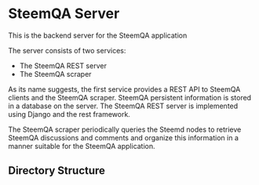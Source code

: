 # SteemQA Server

This is the backend server for the SteemQA application

The server consists of two services:
* The SteemQA REST server
* The SteemQA scraper

As its name suggests, the first service provides a REST API to SteemQA clients and the SteemQA scraper.
SteemQA persistent information is stored in a database on the server.
The SteemQA REST server is implemented using Django and the rest framework.

The SteemQA scraper periodically queries the Steemd nodes to retrieve SteemQA discussions and comments and
organize this information in a manner suitable for the SteemQA application.

## Directory Structure
